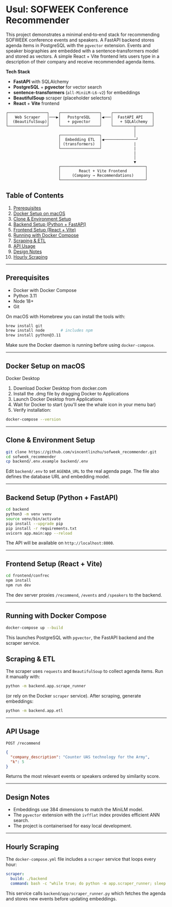 # Usul: SOFWEEK Conference Recommender

This project demonstrates a minimal end‑to‑end stack for recommending SOFWEEK conference events and speakers. A FastAPI backend stores agenda items in PostgreSQL with the `pgvector` extension. Events and speaker biographies are embedded with a sentence‑transformers model and stored as vectors. A simple React + Vite frontend lets users type in a description of their company and receive recommended agenda items.

**Tech Stack**

- **FastAPI** with SQLAlchemy
- **PostgreSQL** + **pgvector** for vector search
- **sentence-transformers** (`all-MiniLM-L6-v2`) for embeddings
- **BeautifulSoup** scraper (placeholder selectors)
- **React** + **Vite** frontend

```
┌─────────────────┐    ┌─────────────────┐    ┌─────────────────┐
│   Web Scraper   │───▶│   PostgreSQL    │◀───│  FastAPI API    │
│  (BeautifulSoup)│    │   + pgvector    │    │   + SQLAlchemy  │
└─────────────────┘    └─────────────────┘    └─────────┬───────┘
                                                        │
                       ┌─────────────────┐              │
                       │  Embedding ETL  │◀──────────────┘
                       │ (transformers)  │              |
                       └─────────────────┘              |
                                                        |   
                                                        │
                                                        ▼
                       ┌─────────────────────────────────────┐
                       │        React + Vite Frontend        │
                       │     (Company → Recommendations)     │
                       └─────────────────────────────────────┘
```

## Table of Contents
1. [Prerequisites](#prerequisites)
2. [Docker Setup on macOS](#docker-setup-on-macos)
3. [Clone & Environment Setup](#clone--environment-setup)
4. [Backend Setup (Python + FastAPI)](#backend-setup-python--fastapi)
5. [Frontend Setup (React + Vite)](#frontend-setup-react--vite)
6. [Running with Docker Compose](#running-with-docker-compose)
7. [Scraping & ETL](#scraping--etl)
8. [API Usage](#api-usage)
9. [Design Notes](#design-notes)
10. [Hourly Scraping](#hourly-scraping)

---

## Prerequisites
- Docker with Docker Compose
- Python 3.11
- Node 18+
- Git

On macOS with Homebrew you can install the tools with:
```bash
brew install git
brew install node       # includes npm
brew install python@3.11
```
Make sure the Docker daemon is running before using `docker-compose`.

---

## Docker Setup on macOS
Docker Desktop

1. Download Docker Desktop from docker.com
2. Install the .dmg file by dragging Docker to Applications
3. Launch Docker Desktop from Applications
4. Wait for Docker to start (you'll see the whale icon in your menu bar)
5. Verify installation:
```bash
docker-compose --version
```

---

## Clone & Environment Setup
```bash
git clone https://github.com/vincentlinzhu/sofweek_recommender.git
cd sofweek_recommender
cp backend/.env.example backend/.env
```

Edit `backend/.env` to set `AGENDA_URL` to the real agenda page. The file also defines the database URL and embedding model.

---

## Backend Setup (Python + FastAPI)

```bash
cd backend
python3 -m venv venv
source venv/bin/activate
pip install --upgrade pip
pip install -r requirements.txt
uvicorn app.main:app --reload
```
The API will be available on `http://localhost:8000`.

---

## Frontend Setup (React + Vite)
```bash
cd frontend/confrec
npm install
npm run dev
```
The dev server proxies `/recommend`, `/events` and `/speakers` to the backend.

---

## Running with Docker Compose
```bash
docker-compose up --build
```
This launches PostgreSQL with `pgvector`, the FastAPI backend and the scraper service.

## Scraping & ETL
The scraper uses `requests` and `BeautifulSoup` to collect agenda items. Run it manually with:
```bash
python -m backend.app.scrape_runner
```
(or rely on the Docker `scraper` service). After scraping, generate embeddings:
```bash
python -m backend.app.etl
```

---

## API Usage
`POST /recommend`
```json
{
  "company_description": "Counter UAS technology for the Army",
  "k": 5
}
```

Returns the most relevant events or speakers ordered by similarity score.

---

## Design Notes

- Embeddings use 384 dimensions to match the MiniLM model.
- The `pgvector` extension with the `ivfflat` index provides efficient ANN search.
- The project is containerised for easy local development.

---

## Hourly Scraping

The `docker-compose.yml` file includes a `scraper` service that loops every hour:

```yaml
scraper:
  build: ./backend
  command: bash -c "while true; do python -m app.scraper_runner; sleep 3600; done"
```

This service calls `backend/app/scraper_runner.py` which fetches the agenda and stores new events before updating embeddings.
